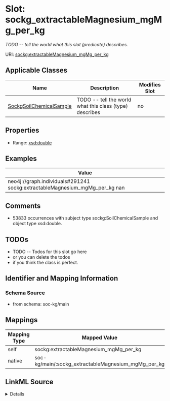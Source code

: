 

# Slot: sockg_extractableMagnesium_mgMg_per_kg


_TODO -- tell the world what this slot (predicate) describes._





URI: [sockg:extractableMagnesium_mgMg_per_kg](http://www.semanticweb.org/sockg/ontologies/2024/0/soil-carbon-ontology/extractableMagnesium_mgMg_per_kg)



<!-- no inheritance hierarchy -->





## Applicable Classes

| Name | Description | Modifies Slot |
| --- | --- | --- |
| [SockgSoilChemicalSample](../classes/SockgSoilChemicalSample.md) | TODO -- tell the world what this class (type) describes |  no  |







## Properties

* Range: [xsd:double](http://www.w3.org/2001/XMLSchema#double)






## Examples

| Value |
| --- |
| neo4j://graph.individuals#291241 sockg:extractableMagnesium_mgMg_per_kg nan |

## Comments

* 53833 occurrences with subject type sockg:SoilChemicalSample and object type xsd:double.

## TODOs

* TODO -- Todos for this slot go here
* or you can delete the todos
* if you think the class is perfect.

## Identifier and Mapping Information







### Schema Source


* from schema: soc-kg/main




## Mappings

| Mapping Type | Mapped Value |
| ---  | ---  |
| self | sockg:extractableMagnesium_mgMg_per_kg |
| native | soc-kg/main/:sockg_extractableMagnesium_mgMg_per_kg |




## LinkML Source

<details>
```yaml
name: sockg_extractableMagnesium_mgMg_per_kg
description: TODO -- tell the world what this slot (predicate) describes.
todos:
- TODO -- Todos for this slot go here
- or you can delete the todos
- if you think the class is perfect.
comments:
- 53833 occurrences with subject type sockg:SoilChemicalSample and object type xsd:double.
examples:
- value: neo4j://graph.individuals#291241 sockg:extractableMagnesium_mgMg_per_kg nan
from_schema: soc-kg/main
rank: 1000
slot_uri: sockg:extractableMagnesium_mgMg_per_kg
alias: sockg_extractableMagnesium_mgMg_per_kg
domain_of:
- sockg_SoilChemicalSample
range: double

```
</details>